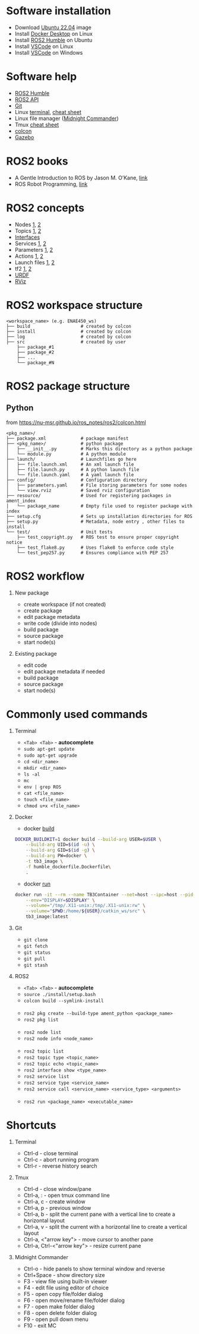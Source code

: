 # Software installation

* Download [Ubuntu 22.04](https://releases.ubuntu.com/jammy/) image
* Install [Docker Desktop](https://docs.docker.com/desktop/install/linux-install/) on Linux
* Install [ROS2 Humble](https://docs.ros.org/en/humble/Installation/Ubuntu-Install-Debians.html) on Ubuntu
* Install [VSCode](https://code.visualstudio.com/docs/setup/linux) on Linux
* Install [VSCode](https://code.visualstudio.com/download) on Windows

# Software help

* [ROS2 Humble](https://docs.ros.org/en/humble/Tutorials.html)
* [ROS2 API](https://docs.ros.org/en/humble/API-Docs.html)
* [Git](https://git-scm.com/docs/user-manual)
* Linux [terminal](https://linuxcommand.org/lc3_learning_the_shell.php), [cheat sheet](https://cheatography.com/davechild/cheat-sheets/linux-command-line/)
* Linux file manager ([Midnight Commander](https://linuxcommand.org/lc3_adv_mc.php))
* Tmux [cheat sheet](https://tmuxcheatsheet.com/)
* [colcon](https://colcon.readthedocs.io/en/released/)
* [Gazebo](https://gazebosim.org/docs)

# ROS2 books

* A Gentle Introduction to ROS by Jason M. O’Kane, [link](https://cse.sc.edu/~jokane/agitr/)
* ROS Robot Programming, [link](https://www.robotis.us/ros-robot-programming-book-digital-copy/)

# ROS2 concepts

* Nodes [1](https://docs.ros.org/en/humble/Concepts/Basic/About-Nodes.html), [2](https://docs.ros.org/en/humble/Tutorials/Beginner-CLI-Tools/Understanding-ROS2-Nodes/Understanding-ROS2-Nodes.html)
* Topics [1](https://docs.ros.org/en/humble/Concepts/Basic/About-Topics.html), [2](https://docs.ros.org/en/humble/Tutorials/Beginner-CLI-Tools/Understanding-ROS2-Topics/Understanding-ROS2-Topics.html)
* [Interfaces](https://docs.ros.org/en/humble/Concepts/Basic/About-Interfaces.html)
* Services [1](https://docs.ros.org/en/humble/Concepts/Basic/About-Services.html), [2](https://docs.ros.org/en/humble/Tutorials/Beginner-CLI-Tools/Understanding-ROS2-Services/Understanding-ROS2-Services.html)
* Parameters [1](https://docs.ros.org/en/humble/Concepts/Basic/About-Parameters.html), [2](https://docs.ros.org/en/humble/Tutorials/Beginner-CLI-Tools/Understanding-ROS2-Parameters/Understanding-ROS2-Parameters.html)
* Actions [1](https://docs.ros.org/en/humble/Concepts/Basic/About-Actions.html), [2](https://docs.ros.org/en/humble/Tutorials/Beginner-CLI-Tools/Understanding-ROS2-Actions/Understanding-ROS2-Actions.html)
* Launch files [1](https://docs.ros.org/en/humble/Tutorials/Intermediate/Launch/Creating-Launch-Files.html), [2](https://docs.ros.org/en/humble/Tutorials/Intermediate/Launch/Launch-system.html)
* tf2 [1](https://wiki.ros.org/tf2), [2](https://docs.ros.org/en/foxy/Tutorials/Intermediate/Tf2/Introduction-To-Tf2.html)
* [URDF](https://docs.ros.org/en/humble/Tutorials/Intermediate/URDF/URDF-Main.html)
* [RViz](https://docs.ros.org/en/humble/Tutorials/Intermediate/RViz/RViz-User-Guide/RViz-User-Guide.html)

# ROS2 workspace structure
```
<workspace_name> (e.g. ENAE450_ws)
├── build                   # created by colcon
├── install                 # created by colcon
├── log                     # created by colcon
├── src                     # created by user
    ├── package_#1
    ├── package_#2
    ├── ...
    └── package_#N
```
# ROS2 package structure 

## Python
from https://nu-msr.github.io/ros_notes/ros2/colcon.html
```
<pkg_name>/
├── package.xml             # package manifest
├── <pkg_name>/             # python package
│   ├── __init__.py         # Marks this directory as a python package
│   └── module.py           # A python module
├── launch/                 # Launchfiles go here
│   ├── file.launch.xml     # An xml launch file
│   ├── file.launch.py      # A python launch file
│   └── file.launch.yaml    # A yaml launch file
├── config/                 # Configuration directory
│   ├── parameters.yaml     # File storing parameters for some nodes
│   └── view.rviz           # Saved rviz configuration
├── resource/               # Used for registering packages in ament_index
│   └── package_name        # Empty file used to register package with index
├── setup.cfg               # Sets up installation directories for ROS
├── setup.py                # Metadata, node entry , other files to install
└── test/                   # Unit tests
    ├── test_copyright.py   # ROS test to ensure proper copyright notice 
    ├── test_flake8.py      # Uses flake8 to enforce code style 
    └── test_pep257.py      # Ensures compliance with PEP 257
```

# ROS2 workflow

1. New package
    * create workspace (if not created)
    * create package
    * edit package metadata
    * write code (divide into nodes)
    * build package
    * source package
    * start node(s)

2. Existing package
    * edit code
    * edit package metadata if needed
    * build package
    * source package
    * start node(s)

# Commonly used commands

1. Terminal

    * `<Tab> <Tab>` - **autocomplete**
    * `sudo apt-get update`
    * `sudo apt-get upgrade`
    * `cd <dir_name>` 
    * `mkdir <dir_name>`
    * `ls -al`
    * `mc`
    * `env | grep ROS`
    * `cat <file_name>`
    * `touch <file_name>`
    * `chmod u+x <file_name>`

2. Docker
    
    * docker [build](https://docs.docker.com/engine/reference/commandline/image_build/)
    ```bash
    DOCKER_BUILDKIT=1 docker build --build-arg USER=$USER \
        --build-arg UID=$(id -u) \
        --build-arg GID=$(id -g) \
        --build-arg PW=docker \
        -t tb3_image \
        -f humble_dockerfile.Dockerfile\
        .
    ```
    * docker [run](https://docs.docker.com/engine/reference/commandline/container_run/)
    ```bash
    docker run -it --rm --name TB3Container --net=host --ipc=host --pid=host --gpus=all --runtime=nvidia --privileged \
        --env="DISPLAY=$DISPLAY" \
        --volume="/tmp/.X11-unix:/tmp/.X11-unix:rw" \
        --volume="$PWD:/home/${USER}/catkin_ws/src" \
        tb3_image:latest
    ```    
3. Git

    * `git clone`
    * `git fetch`
    * `git status`
    * `git pull`
    * `git stash`

3. ROS2 
  
    * `<Tab> <Tab>` - **autocomplete**
    * `source ./install/setup.bash`
    * `colcon build --symlink-install`
    <br/><br/>
    * `ros2 pkg create --build-type ament_python <package_name>`
    * `ros2 pkg list`
    <br/><br/>
    * `ros2 node list`
    * `ros2 node info <node_name>`
    <br/><br/>
    * `ros2 topic list`
    * `ros2 topic type <topic_name>`
    * `ros2 topic echo <topic_name>`
    * `ros2 interface show <type_name>`
    * `ros2 service list`
    * `ros2 service type <service_name>`
    * `ros2 service call <service_name> <service_type> <arguments>`
    <br/><br/>
    * `ros2 run <package_name> <executable_name>`
    

# Shortcuts

1. Terminal

    * Ctrl-d - close terminal
    * Ctrl-c - abort running program
    * Ctrl-r - reverse history search

2. Tmux

    * Ctrl-d - close window/pane
    * Ctrl-a, : - open tmux command line
    * Ctrl-a, c - create window
    * Ctrl-a, p - previous window
    * Ctrl-a, b - split the current pane with a vertical line to create a horizontal layout
    * Ctrl-a, v - split the current with a horizontal line to create a vertical layout
    * Ctrl-a, <"arrow key"> - move cursor to another pane
    * Ctrl-a, Ctrl-<"arrow key"> - resize current pane

3. Midnight Commander

    * Ctrl-o - hide panels to show terminal window and reverse
    * Ctrl+Space - show directory size
    * F3 - view file using built-in viewer
    * F4 - edit file using editor of choice
    * F5 - open copy file/folder dialog
    * F6 - open move/rename file/folder dialog
    * F7 - open make folder dialog
    * F8 - open delete folder dialog
    * F9 - open pull down menu
    * F10 - exit MC


